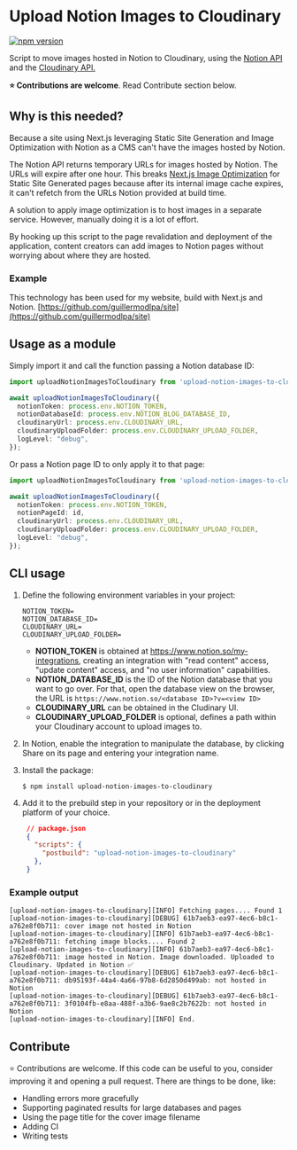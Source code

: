 # Upload Notion Images to Cloudinary

[![npm version](https://img.shields.io/npm/v/upload-notion-images-to-cloudinary.svg?style=flat-square)](https://www.npmjs.com/package/upload-notion-images-to-cloudinary)

Script to move images hosted in Notion to Cloudinary, using the [Notion API](https://developers.notion.com/) and the [Cloudinary API.](https://cloudinary.com/documentation/node_image_and_video_upload)

**⭐️ Contributions are welcome**. Read Contribute section below.

## Why is this needed?

Because a site using Next.js leveraging Static Site Generation and Image Optimization with Notion as a CMS can't have the images hosted by Notion.

The Notion API returns temporary URLs for images hosted by Notion. The URLs will expire after one hour. This breaks [Next.js Image Optimization](https://nextjs.org/docs/basic-features/image-optimization) for Static Site Generated pages because after its internal image cache expires, it can't refetch from the URLs Notion provided at build time.

A solution to apply image optimization is to host images in a separate service. However, manually doing it is a lot of effort.

By hooking up this script to the page revalidation and deployment of the application, content creators can add images to Notion pages without worrying about where they are hosted.

### Example

This technology has been used for my website, build with Next.js and Notion. [https://github.com/guillermodlpa/site](https://github.com/guillermodlpa/site)

## Usage as a module

Simply import it and call the function passing a Notion database ID:

```typescript
import uploadNotionImagesToCloudinary from 'upload-notion-images-to-cloudinary';

await uploadNotionImagesToCloudinary({
  notionToken: process.env.NOTION_TOKEN,
  notionDatabaseId: process.env.NOTION_BLOG_DATABASE_ID,
  cloudinaryUrl: process.env.CLOUDINARY_URL,
  cloudinaryUploadFolder: process.env.CLOUDINARY_UPLOAD_FOLDER,
  logLevel: "debug",
});
```

Or pass a Notion page ID to only apply it to that page:

```typescript
import uploadNotionImagesToCloudinary from 'upload-notion-images-to-cloudinary';

await uploadNotionImagesToCloudinary({
  notionToken: process.env.NOTION_TOKEN,
  notionPageId: id,
  cloudinaryUrl: process.env.CLOUDINARY_URL,
  cloudinaryUploadFolder: process.env.CLOUDINARY_UPLOAD_FOLDER,
  logLevel: "debug",
});
```

## CLI usage

1. Define the following environment variables in your project:

      ```
      NOTION_TOKEN=
      NOTION_DATABASE_ID=
      CLOUDINARY_URL=
      CLOUDINARY_UPLOAD_FOLDER=
      ```

     * **NOTION_TOKEN** is obtained  at https://www.notion.so/my-integrations, creating an integration with "read content" access, "update content" access, and "no user information" capabilities.
     * **NOTION_DATABASE_ID** is the ID of the Notion database that you want to go over. For that, open the database view on the browser, the URL is `https://www.notion.so/<database ID>?v=<view ID>`
     * **CLOUDINARY_URL** can be obtained in the Cludinary UI.
     * **CLOUDINARY_UPLOAD_FOLDER** is optional, defines a path within your Cloudinary account to upload images to.

2. In Notion, enable the integration to manipulate the database, by clicking Share on its page and entering your integration name.
3. Install the package:
    ```console
    $ npm install upload-notion-images-to-cloudinary
    ```
4. Add it to the prebuild step in your repository or in the deployment platform of your choice.
   ```json
    // package.json
    {
      "scripts": {
        "postbuild": "upload-notion-images-to-cloudinary"
      },
    }
    ```

### Example output

```
[upload-notion-images-to-cloudinary][INFO] Fetching pages.... Found 1
[upload-notion-images-to-cloudinary][DEBUG] 61b7aeb3-ea97-4ec6-b8c1-a762e8f0b711: cover image not hosted in Notion
[upload-notion-images-to-cloudinary][INFO] 61b7aeb3-ea97-4ec6-b8c1-a762e8f0b711: fetching image blocks.... Found 2
[upload-notion-images-to-cloudinary][INFO] 61b7aeb3-ea97-4ec6-b8c1-a762e8f0b711: image hosted in Notion. Image downloaded. Uploaded to Cloudinary. Updated in Notion ✅
[upload-notion-images-to-cloudinary][DEBUG] 61b7aeb3-ea97-4ec6-b8c1-a762e8f0b711: db95193f-44a4-4a66-97b8-6d2850d499ab: not hosted in Notion
[upload-notion-images-to-cloudinary][DEBUG] 61b7aeb3-ea97-4ec6-b8c1-a762e8f0b711: 3f0104fb-e8aa-488f-a3b6-9ae8c2b7622b: not hosted in Notion
[upload-notion-images-to-cloudinary][INFO] End.
```

## Contribute

⭐️ Contributions are welcome. If this code can be useful to you, consider improving it and opening a pull request. There are things to be done, like:
* Handling errors more gracefully
* Supporting paginated results for large databases and pages
* Using the page title for the cover image filename
* Adding CI
* Writing tests
